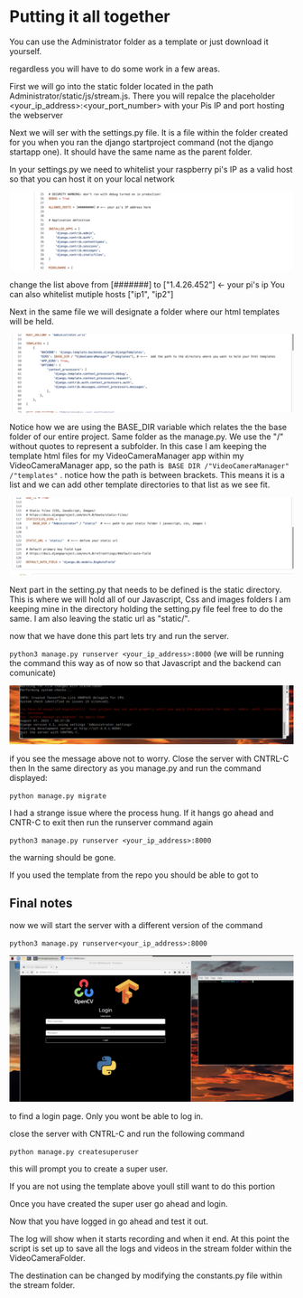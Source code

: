 # Putting it all together

You can use the Administrator folder as a template or just download it yourself.

regardless you will have to do some work in a few areas.

First we will go into the static folder located in the path Administrator/static/js/stream.js. There you will repalce
the placeholder <your_ip_address>:<your_port_number> with your Pis IP and port hosting the webserver

Next we will ser with the settings.py file. It is a file within the folder created for you when you ran
the django startproject command (not the django startapp one). It should have the same name as the parent folder.

In your settings.py we need to whitelist your raspberry pi's IP as a valid host so that you can host it on your local network

![ip_adress](../static/ip_adress.png)

change the list above from [#######] to ["1.4.26.452"] <- your pi's ip
You can also whitelist mutiple hosts ["ip1", "ip2"]


Next in the same file we will designate a folder where our html templates will be held.

![templates_directory](../static/templates_directory.png)

Notice how we are using the BASE_DIR variable which relates the the base folder of our entire project.
Same folder as the manage.py. We use the "/"  without quotes to represent a subfolder. In this case I am keeping the template html files
for my VideoCameraManager app within my VideoCameraManager app, so the path is` BASE DIR /"VideoCameraManager" /"templates"` .
notice how the path is between brackets. This means it is a list and we can add other template directories to that list as we see fit.

![static_dir](../static/static_dir.png)

Next part in the setting.py that needs to be defined is the static directory. This is where we will hold all of our Javascript, Css and images folders
I am keeping mine in the directory holding the setting.py file feel free to do the same. I am also leaving the static url as "static/".

now that we have done this part lets try and run the server.

`python3 manage.py runserver <your_ip_address>:8000` (we will be running the command this way as of now so that Javascript and the backend can comunicate)

![make_migrations](../static/make_migrations.png)

if you see the message above not to worry.
Close the server with CNTRL-C then
In the same directory as you manage.py and run the command displayed:

`python manage.py migrate`

I had a strange issue where the process hung. If it hangs go ahead and CNTR-C to exit then run the runserver command again

`python3 manage.py runserver <your_ip_address>:8000`

the warning should be gone.

If you used the template from the repo you should be able to got to 


## Final notes

now we will start the server with a different version of the command

`python3 manage.py runserver<your_ip_address>:8000`

![login_page](../static/login_page.png)

to find a login page. Only you wont be able to log in.

close the server with CNTRL-C and run the following command

`python manage.py createsuperuser`

this will prompt you to create a super user. 

If you are not using the template above youll still want to do this portion

Once you have created the super user go ahead and login.

Now that you have logged in go ahead and test it out.

The log will show when it starts recording and when it end. At this point the script is set up to
save all the logs and videos in the stream folder within the VideoCameraFolder.

The destination can be changed by modifying the constants.py file within the stream folder.



